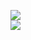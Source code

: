 [![](https://img.shields.io/badge/Made%20With-Github%20Spray-lightgrey.svg?style=for-the-badge&logo=github)](https://github.com/Annihil/github-spray#3323)  
[![](https://i.imgur.com/2DrTn0Z.gif)](https://github.com/Annihil/github-spray)
